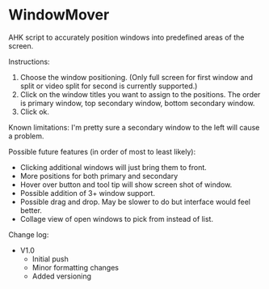 # WindowMover
AHK script to accurately position windows into predefined areas of the screen.

Instructions:
1. Choose the window positioning.
(Only full screen for first window and split or video split for second is currently supported.)
2. Click on the window titles you want to assign to the positions. 
The order is primary window, top secondary window, bottom secondary window.
3. Click ok.

Known limitations:
I'm pretty sure a secondary window to the left will cause a problem.

Possible future features (in order of most to least likely):
* Clicking additional windows will just bring them to front.
* More positions for both primary and secondary
* Hover over button and tool tip will show screen shot of window.
* Possible addition of 3+ window support.
* Possible drag and drop. May be slower to do but interface would feel better.
* Collage view of open windows to pick from instead of list.

Change log:
* V1.0
  * Initial push
  * Minor formatting changes
  * Added versioning